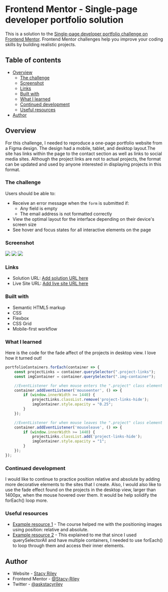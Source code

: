 # Frontend Mentor - Single-page developer portfolio solution

This is a solution to the [Single-page developer portfolio challenge on Frontend Mentor](https://www.frontendmentor.io/challenges/singlepage-developer-portfolio-bBVj2ZPi-x). Frontend Mentor challenges help you improve your coding skills by building realistic projects. 

## Table of contents

- [Overview](#overview)
  - [The challenge](#the-challenge)
  - [Screenshot](#screenshot)
  - [Links](#links)
  - [Built with](#built-with)
  - [What I learned](#what-i-learned)
  - [Continued development](#continued-development)
  - [Useful resources](#useful-resources)
- [Author](#author)


## Overview
For this challenge, I needed to reproduce a  one-page portfolio website from a Figma design. The design had a mobile, tablet, and desktop layout.The site has links within the page to the contact section as well as links to social media sites.  Although the project links are not to actual projects, the format can be updated and used by anyone interested in displaying projects in this format.

### The challenge

Users should be able to:

- Receive an error message when the `form` is submitted if:
  - Any field is empty
  - The email address is not formatted correctly
- View the optimal layout for the interface depending on their device's screen size
- See hover and focus states for all interactive elements on the page

### Screenshot

![](./images/screenshot-desktop.png)
![](./images/screenshot-tablet.png)
![](./images/screenshot-mobile.png)

### Links

- Solution URL: [Add solution URL here](https://github.com/Stacy-Riley/single-page-developer-portfolio)
- Live Site URL: [Add live site URL here](https://stacy-riley.github.io/single-page-developer-portfolio/)

### Built with

- Semantic HTML5 markup
- CSS
- Flexbox
- CSS Grid
- Mobile-first workflow

### What I learned

Here is the code for the fade affect of the projects in desktop view. I love how it turned out!

```js
portfolioContainers.forEach(container => {
    const projectLinks = container.querySelector(".project-links");
    const imgContainer = container.querySelector(".img-container");

    //EventListener for when mouse enters the ".project" class element in html-desktop only
    container.addEventListener('mouseenter', () => {
        if (window.innerWidth >= 1440) {
            projectLinks.classList.remove('project-links-hide');
            imgContainer.style.opacity = "0.25";
        }
    });

    //EventListener for when mouse leaves the ".project" class element in html-desktop only
    container.addEventListener('mouseleave', () => {
        if (window.innerWidth >= 1440) {
            projectLinks.classList.add('project-links-hide');
            imgContainer.style.opacity = "1";
        }
    });
});
```

### Continued development

I would like to continue to practice position relative and absolute by adding more decorative elements to the sites that I create.  Also, I would also like to use the fade effect found on the projects in the desktop view, larger than 1400px, when the mouse hovered over them.  It would be help solidify the forEach() loop more.

### Useful resources

- [Example resource 1](https://courses.joshwcomeau.com/css-for-js) - The course helped me with the positioning images using position: relative and absolute.
- [Example resource 2](https://developer.mozilla.org/en-US/docs/Web/API/Document/querySelectorAll) - This explained to me that since I used querySelectorAll and have multiple containers, I needed to use forEach() to loop through them and access their inner elements.

## Author

- Website - [Stacy Riley](https://www.createdbystacy.com)
- Frontend Mentor - [@Stacy-Riley](https://www.frontendmentor.io/profile/Stacy-Riley)
- Twitter - [@askstacyriley](https://twitter.com/AskStacyRiley)


